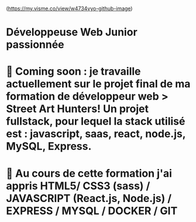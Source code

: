 (https://my.visme.co/view/w4734vyo-github-image)

# Développeuse Web Junior passionnée 
# 🔭 Coming soon : je travaille actuellement sur le projet final de ma formation de développeur web > Street Art Hunters! Un projet fullstack, pour lequel la stack utilisé est : javascript, saas, react, node.js, MySQL, Express.
# 🌱 Au cours de cette formation j'ai appris HTML5/ CSS3 (sass) / JAVASCRIPT (React.js, Node.js) / EXPRESS / MYSQL / DOCKER / GIT 


<!--
**LeslieCore34/LeslieCore34** is a ✨ _special_ ✨ repository because its `README.md` (this file) appears on your GitHub profile.

Here are some ideas to get you started:


- 🌱 I’m currently learning ...
- 👯 I’m looking to collaborate on ...
- 🤔 I’m looking for help with ...
- 💬 Ask me about ...
- 📫 How to reach me: ...
- 😄 Pronouns: ...
- ⚡ Fun fact: ...
-->
